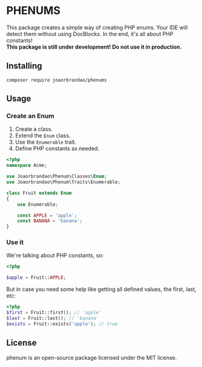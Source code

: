 # PHENUMS
This package creates a simple way of creating PHP enums.
Your IDE will detect them without using DocBlocks. In the end, it's all about PHP constants! <br>
<b>This package is still under development! Do not use it in production.</b>

## Installing 
```shell
composer require joaorbrandao/phenums
```

## Usage
### Create an Enum
1. Create a class.
2. Extend the `Enum` class.
3. Use the `Enumerable` trait.
4. Define PHP constants as needed.
```php
<?php
namespace Acme;

use Joaorbrandao\Phenum\Classes\Enum;
use Joaorbrandao\Phenum\Traits\Enumerable;

class Fruit extends Enum
{
    use Enumerable;

    const APPLE = 'apple';
    const BANANA = 'banana';
}
```

### Use it
We're talking about PHP constants, so:
```php
<?php

$apple = Fruit::APPLE;
```
But in case you need some help like getting all defined values, the first, last, etc:
```php
<?php
$first = Fruit::first(); // 'apple'
$last = Fruit::last(); // 'banana'
$exists = Fruit::exists('apple'); // true
```

## License
phenum is an open-source package licensed under the MIT license.